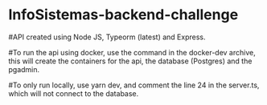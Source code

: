 # InfoSistemas-backend-challenge

#API created using Node JS, Typeorm (latest) and Express.

#To run the api using docker, use the command in the docker-dev archive, this will create the containers for the api, the database (Postgres) and the pgadmin.

#To only run locally, use yarn dev, and comment the line 24 in the server.ts, which will not connect to the database.
